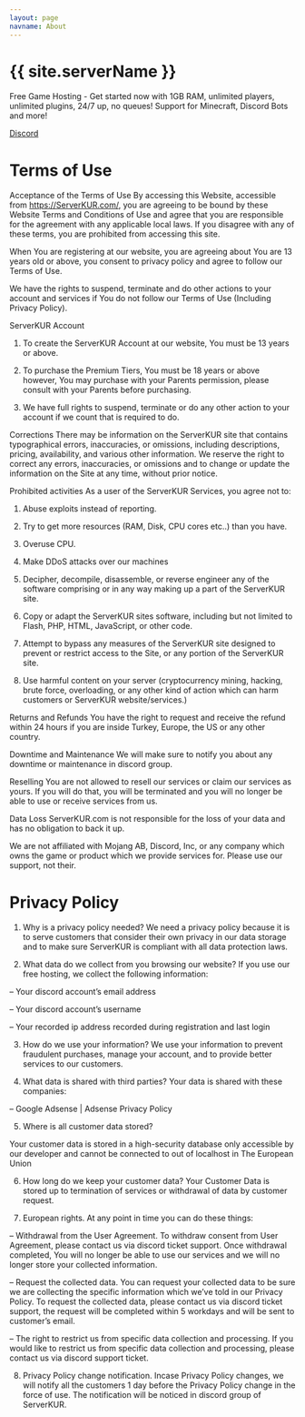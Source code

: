 ```yaml
---
layout: page
navname: About
---
```


# {{ site.serverName }}

Free Game Hosting - Get started now with 1GB RAM, unlimited players, unlimited plugins, 24/7 up, no queues! Support for Minecraft, Discord Bots and more!

[Discord](https://discord.gg/P6T3F9nTzn)


# Terms of Use

Acceptance of the Terms of Use
By accessing this Website, accessible from https://ServerKUR.com/, you are agreeing to be bound by these Website Terms and Conditions of Use and agree that you are responsible for the agreement with any applicable local laws. If you disagree with any of these terms, you are prohibited from accessing this site.

When You are registering at our website, you are agreeing about You are 13 years old or above, you consent to privacy policy and agree to follow our Terms of Use.

We have the rights to suspend, terminate and do other actions to your account and services if You do not follow our Terms of Use (Including Privacy Policy).

ServerKUR Account
1) To create the ServerKUR Account at our website, You must be 13 years or above.

2) To purchase the Premium Tiers, You must be 18 years or above however, You may purchase with your Parents permission, please consult with your Parents before purchasing.

3) We have full rights to suspend, terminate or do any other action to your account if we count that is required to do.

Corrections
There may be information on the ServerKUR site that contains typographical errors, inaccuracies, or omissions, including descriptions, pricing, availability, and various other information. We reserve the right to correct any errors, inaccuracies, or omissions and to change or update the information on the Site at any time, without prior notice.

Prohibited activities
As a user of the ServerKUR Services, you agree not to:

1) Abuse exploits instead of reporting.

2) Try to get more resources (RAM, Disk, CPU cores etc..) than you have.

3) Overuse CPU.

4) Make DDoS attacks over our machines

5) Decipher, decompile, disassemble, or reverse engineer any of the software comprising or in any way making up a part of the ServerKUR site.

6) Copy or adapt the ServerKUR sites software, including but not limited to Flash, PHP, HTML, JavaScript, or other code.

7) Attempt to bypass any measures of the ServerKUR site designed to prevent or restrict access to the Site, or any portion of the ServerKUR site.

8) Use harmful content on your server (cryptocurrency mining, hacking, brute force, overloading, or any other kind of action which can harm customers or ServerKUR website/services.)

Returns and Refunds
You have the right to request and receive the refund within 24 hours if you are inside Turkey, Europe, the US or any other country.

Downtime and Maintenance
We will make sure to notify you about any downtime or maintenance in discord group.

Reselling
You are not allowed to resell our services or claim our services as yours. If you will do that, you will be terminated and you will no longer be able to use or receive services from us.

Data Loss
ServerKUR.com is not responsible for the loss of your data and has no obligation to back it up.

We are not affiliated with Mojang AB, Discord, Inc, or any company which owns the game or product which we provide services for. Please use our support, not their.


# Privacy Policy

1. Why is a privacy policy needed?
We need a privacy policy because it is to serve customers that consider their own privacy in our data storage and to make sure ServerKUR is compliant with all data protection laws.

2. What data do we collect from you browsing our website?
If you use our free hosting, we collect the following information:

– Your discord account’s email address

– Your discord account’s username

– Your recorded ip address recorded during registration and last login

3. How do we use your information?
We use your information to prevent fraudulent purchases, manage your account, and to provide better services to our customers.

4. What data is shared with third parties?
Your data is shared with these companies:

– Google Adsense | Adsense Privacy Policy

5. Where is all customer data stored?

Your customer data is stored in a high-security database only accessible by our developer and cannot be connected to out of localhost in The European Union

6. How long do we keep your customer data?
Your Customer Data is stored up to termination of services or withdrawal of data by customer request.

7. European rights.
At any point in time you can do these things:

– Withdrawal from the User Agreement. To withdraw consent from User Agreement, please contact us via discord ticket support. Once withdrawal completed, You will no longer be able to use our services and we will no longer store your collected information.

– Request the collected data. You can request your collected data to be sure we are collecting the specific information which we’ve told in our Privacy Policy. To request the collected data, please contact us via discord ticket support, the request will be completed within 5 workdays and will be sent to customer’s email.

– The right to restrict us from specific data collection and processing. If you would like to restrict us from specific data collection and processing, please contact us via discord support ticket.

8. Privacy Policy change notification.
Incase Privacy Policy changes, we will notify all the customers 1 day before the Privacy Policy change in the force of use. The notification will be noticed in discord group of ServerKUR.
